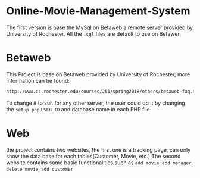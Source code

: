 
# Online-Movie-Management-System
The first version is base the MySql on Betaweb a remote server provided by University of Rochester.
All the `.sql` files are default to use on Betawen 
# Betaweb
This Project is base on Betaweb provided by University of Rochester, more information can be found:
```bash
http://www.cs.rochester.edu/courses/261/spring2018/others/betaweb-faq.html
```
To change it to suit for any other server, the user could do it by changing the `setup.php`,`USER ID` and database name in each PHP file

# Web
the project contains two websites, the first one is a tracking page, can only show the data base for each tables(Customer, Movie, etc.)
The second website contains some basic functionalities such as `add movie`, `add manager`, `delete movie`, `add customer`
